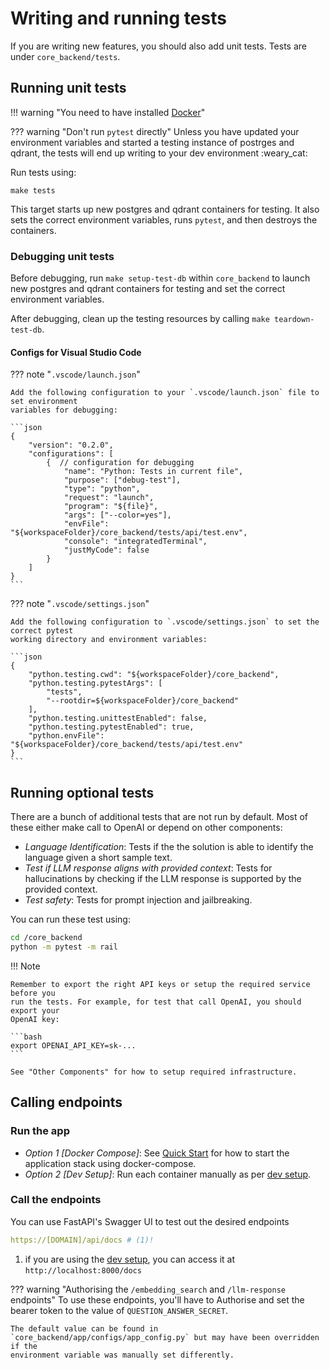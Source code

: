 # Writing and running tests

If you are writing new features, you should also add unit tests. Tests are under
`core_backend/tests`.

## Running unit tests

!!! warning "You need to have installed [Docker](https://docs.docker.com/get-docker/)"

??? warning "Don't run `pytest` directly"
    Unless you have updated your environment variables and started a testing instance
    of postrges and qdrant, the tests will end up writing to your dev environment :weary_cat:

Run tests using:

    make tests

This target starts up new postgres and qdrant containers for testing. It also sets the
correct environment variables, runs `pytest`, and then destroys the containers.

### Debugging unit tests

Before debugging, run `make setup-test-db` within `core_backend` to launch new postgres and
qdrant containers for testing and set the correct environment variables.

After debugging, clean up the testing resources by calling `make teardown-test-db`.

#### Configs for Visual Studio Code

??? note "`.vscode/launch.json`"

    Add the following configuration to your `.vscode/launch.json` file to set environment
    variables for debugging:

    ```json
    {
        "version": "0.2.0",
        "configurations": [
            {  // configuration for debugging
                "name": "Python: Tests in current file",
                "purpose": ["debug-test"],
                "type": "python",
                "request": "launch",
                "program": "${file}",
                "args": ["--color=yes"],
                "envFile": "${workspaceFolder}/core_backend/tests/api/test.env",
                "console": "integratedTerminal",
                "justMyCode": false
            }
        ]
    }
    ```

??? note "`.vscode/settings.json`"

    Add the following configuration to `.vscode/settings.json` to set the correct pytest
    working directory and environment variables:

    ```json
    {
        "python.testing.cwd": "${workspaceFolder}/core_backend",
        "python.testing.pytestArgs": [
            "tests",
            "--rootdir=${workspaceFolder}/core_backend"
        ],
        "python.testing.unittestEnabled": false,
        "python.testing.pytestEnabled": true,
        "python.envFile": "${workspaceFolder}/core_backend/tests/api/test.env"
    }
    ```

## Running optional tests

There are a bunch of additional tests that are not run by default. Most of these
either make call to OpenAI or depend on other components:

- *Language Identification*: Tests if the the solution is able to identify the
language given a short sample text.
- *Test if LLM response aligns with provided context*: Tests for hallucinations by
checking if the LLM response is supported by the provided context.
- *Test safety*: Tests for prompt injection and jailbreaking.

You can run these test using:

```bash
cd /core_backend
python -m pytest -m rail
```

!!! Note

    Remember to export the right API keys or setup the required service before you
    run the tests. For example, for test that call OpenAI, you should export your
    OpenAI key:

    ```bash
    export OPENAI_API_KEY=sk-...
    ```

    See "Other Components" for how to setup required infrastructure.


## Calling endpoints

### Run the app

- *Option 1 [Docker Compose]*: See [Quick Start](../index.md#quick_start) for how to start the application stack using docker-compose.
- *Option 2 [Dev Setup]*: Run each container manually as per [dev setup](setup.md).


### Call the endpoints

You can use FastAPI's Swagger UI to test out the desired endpoints

``` yaml
https://[DOMAIN]/api/docs # (1)!
```

1.  if you are using the [dev setup](setup.md), you can access it at `http://localhost:8000/docs`


??? warning "Authorising the `/embedding_search` and `/llm-response` endpoints"
    To use these endpoints, you'll have to Authorise and set the bearer token to the
    value of `QUESTION_ANSWER_SECRET`.

    The default value can be found in `core_backend/app/configs/app_config.py` but may have been overridden if the
    environment variable was manually set differently.
